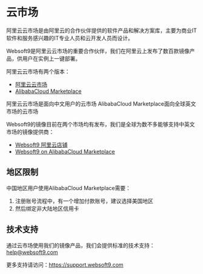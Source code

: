 # 云市场

阿里云云市场是由阿里云的合作伙伴提供的软件产品和解决方案库，主要为商业IT软件和服务感兴趣的IT专业人员和云开发人员而设计。

Websoft9是阿里云云市场的重要合作伙伴，我们在阿里云上发布了数百款镜像产品，供用户在实例上一键部署。

阿里云云市场有两个版本：

* [阿里云云市场](https://market.aliyun.com)
* [AlibabaCloud Marketplace](https://marketplace.alibabacloud.com)

阿里云云市场是面向中文用户的云市场
AlibabaCloud Marketplace面向全球英文市场的云市场

Websoft9的镜像目前在两个市场均有发布，我们是全球为数不多能够支持中英文市场的镜像提供商：

- [Websoft9 阿里云店铺](https://shop658hlt17.market.aliyun.com)
- [Websoft9 on AlibabaCloud Marketplace](https://marketplace.alibabacloud.com/store/2116499.html)

## 地区限制

中国地区用户使用AlibabaCloud Marketplace需要：

1. 注册账号流程中，有一个增加付款账号，建议选择美国地区
2. 然后绑定非大陆地区信用卡

## 技术支持

通过云市场使用我们的镜像产品，我们会提供标准的技术支持：help@websoft9.com

更多支持请访问：https://support.websoft9.com